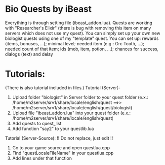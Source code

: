 # Bio Quests by iBeast
Everything is through setting file (ibeast_addon.lua).﻿
Quests are working with "Researcher's Elixir" (there is bug with removing this item on many servers which does not use my quest).
You ca﻿n simply set up ﻿your own n﻿ew biologist quests﻿ using one of my "temp﻿late" quest.﻿
﻿Y﻿ou can set up: rewards (items, bonuses, ...); ﻿minimal level; needed item (e.g.: Orc Tooth, ...); needed count of that item; ids (mob, item, potion, ...); chances for﻿ success, dialogs (text) and delay﻿﻿﻿



# Tutorials:
(There is also tutorial included in files.)
Tutorial (Server):
1) Upload folder "biologist" in Server folder to your quest folder (e.x.: /home/m2server/srv1/share/locale/english/quest ==>> /home/m2server/srv1/share/locale/english/quest/biologist)
2) Upload file "ibeast_addon.lua" into your quest folder (e.x.: /home/m2server/srv1/share/locale/english/quest)
3) Add quests to quest_list
4) Add function "say2" to your questlib.lua

Tutorial (Server-Source):
!! Do not replace, just edit !!
1) Go to your game source and open questlua.cpp
2) Find "questLocaleFileName" in your questlua.cpp
3) Add lines under that function